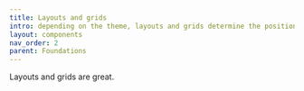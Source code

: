 ```yaml
---
title: Layouts and grids
intro: depending on the theme, layouts and grids determine the positioning of elements on the screen
layout: components
nav_order: 2
parent: Foundations
---
```


Layouts and grids are great.
